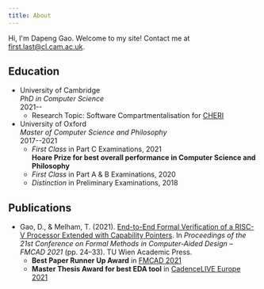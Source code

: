 ```yaml
---
title: About
---
```


Hi, I'm Dapeng Gao. Welcome to my site! Contact me at first.last@cl.cam.ac.uk.

## Education

*	University of Cambridge  
	_PhD in Computer Science_  
	2021--
	*	Research Topic: Software Compartmentalisation for [CHERI](http://cheri-cpu.com/)
*	University of Oxford  
	_Master of Computer Science and Philosophy_  
	2017--2021
	*	_First Class_ in Part C Examinations, 2021  
		__Hoare Prize for best overall performance in Computer Science and Philosophy__
	*	_First Class_ in Part A & B Examinations, 2020
	*	_Distinction_ in Preliminary Examinations, 2018

## Publications

*	Gao, D., & Melham, T. (2021). [End-to-End Formal Verification of a RISC-V Processor Extended with Capability Pointers](https://doi.org/10.34727/2021/isbn.978-3-85448-046-4_10). In _Proceedings of the 21st Conference on Formal Methods in Computer-Aided Design – FMCAD 2021_ (pp. 24–33). TU Wien Academic Press.  
	*	__Best Paper Runner Up Award__ in [FMCAD 2021](https://fmcad.org/FMCAD21/awards/)
	*	__Master Thesis Award for best EDA tool__ in [CadenceLIVE Europe 2021](https://community.cadence.com/cadence_blogs_8/b/can/posts/academic-and-entrepreneur-tracks-at-cadencelive-europe-2021)
